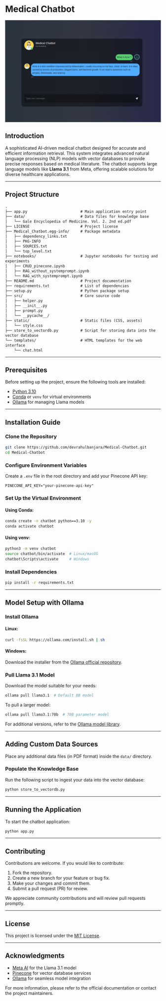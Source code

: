 # Medical Chatbot

<p align="center">
  <img src="docs/chatbot.png" alt="Medical Chatbot Screenshot" width="600"/>
</p>

## Introduction
A sophisticated AI-driven medical chatbot designed for accurate and efficient information retrieval. This system integrates advanced natural language processing (NLP) models with vector databases to provide precise responses based on medical literature. The chatbot supports large language models like **Llama 3.1** from Meta, offering scalable solutions for diverse healthcare applications.

---

## Project Structure

```
.
├── app.py                        # Main application entry point
├── data/                         # Data files for knowledge base
│   └── Gale Encyclopedia of Medicine. Vol. 2. 2nd ed.pdf
├── LICENSE                       # Project license
├── Medical_Chatbot.egg-info/     # Package metadata
│   ├── dependency_links.txt
│   ├── PKG-INFO
│   ├── SOURCES.txt
│   └── top_level.txt
├── notebooks/                    # Jupyter notebooks for testing and experiments
│   ├── CRUD_pinecone.ipynb
│   ├── RAG_without_systemprompt.ipynb
│   └── RAG_with_systemprompt.ipynb
├── README.md                     # Project documentation
├── requirements.txt              # List of dependencies
├── setup.py                      # Python package setup
├── src/                          # Core source code
│   ├── helper.py
│   ├── __init__.py
│   ├── prompt.py
│   └── __pycache__/
├── static/                       # Static files (CSS, assets)
│   └── style.css
├── store_to_vectordb.py          # Script for storing data into the vector database
└── templates/                    # HTML templates for the web interface
    └── chat.html
```

---

## Prerequisites

Before setting up the project, ensure the following tools are installed:

- [Python 3.10](https://www.python.org/downloads/release/python-3100/)
- [Conda](https://docs.conda.io/en/latest/miniconda.html) or `venv` for virtual environments
- [Ollama](https://github.com/ollama/ollama) for managing Llama models

---

## Installation Guide

### Clone the Repository

```bash
git clone https://github.com/devrahulbanjara/Medical-Chatbot.git
cd Medical-Chatbot
```

### Configure Environment Variables

Create a `.env` file in the root directory and add your Pinecone API key:

```
PINECONE_API_KEY="your-pinecone-api-key"
```

### Set Up the Virtual Environment

#### Using Conda:

```bash
conda create -n chatbot python==3.10 -y
conda activate chatbot
```

#### Using venv:

```bash
python3 -m venv chatbot
source chatbot/bin/activate  # Linux/macOS
chatbot\Scripts\activate     # Windows
```

### Install Dependencies

```bash
pip install -r requirements.txt
```

---

## Model Setup with Ollama

### Install Ollama

#### Linux:

```bash
curl -fsSL https://ollama.com/install.sh | sh
```

#### Windows:

Download the installer from the [Ollama official repository](https://github.com/ollama/ollama).

### Pull Llama 3.1 Model

Download the model suitable for your needs:

```bash
ollama pull llama3.1  # Default 8B model
```

To pull a larger model:

```bash
ollama pull llama3.1:70b  # 70B parameter model
```

For additional versions, refer to the [Ollama model library](https://ollama.com/library/llama3.1).

---

## Adding Custom Data Sources

Place any additional data files (in PDF format) inside the `data/` directory.

### Populate the Knowledge Base

Run the following script to ingest your data into the vector database:

```bash
python store_to_vectordb.py
```

---

## Running the Application

To start the chatbot application:

```bash
python app.py
```

---

## Contributing

Contributions are welcome. If you would like to contribute:

1. Fork the repository.
2. Create a new branch for your feature or bug fix.
3. Make your changes and commit them.
4. Submit a pull request (PR) for review.

We appreciate community contributions and will review pull requests promptly.

---

## License

This project is licensed under the [MIT License](./LICENSE).

---

## Acknowledgments

- [Meta AI](https://ai.facebook.com/research) for the Llama 3.1 model
- [Pinecone](https://www.pinecone.io/) for vector database services
- [Ollama](https://github.com/ollama/ollama) for seamless model integration

For more information, please refer to the official documentation or contact the project maintainers.

